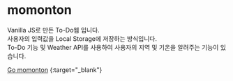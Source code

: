 # momonton

Vanilla JS로 만든 To-Do웹 입니다.  
사용자의 입력값을 Local Storage에 저장하는 방식입니다.  
To-Do 기능 및 Weather API를 사용하여 사용자의 지역 및 기온을 알려주는 기능이 있습니다.

[Go momonton](http://ryeol37.github.io) {:target="_blank"}
